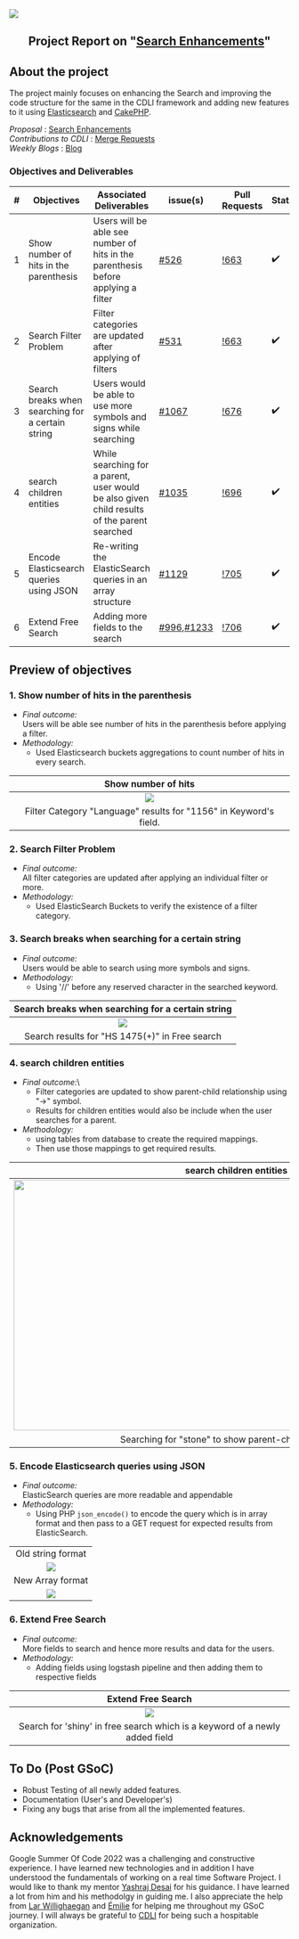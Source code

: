 <img src="assets/GSOC.png" align="center">

<h2 align="center">Project Report on "<a href="https://summerofcode.withgoogle.com/programs/2022/projects/Vvp3XmeB">Search Enhancements</a>" </h2>

## About the project

The project mainly focuses on enhancing the Search and improving the code structure for the same in the CDLI framework and adding new features to it using [Elasticsearch](https://www.elastic.co/elasticsearch/) and [CakePHP](https://cakephp.org/).

<i>Proposal</i> : [Search Enhancements](https://docs.google.com/document/d/1N5AqM5AbE7UVa9rax5_KRReH1v9c8lGzWKyVhd26xMc/edit?usp=sharing)\
<i>Contributions to CDLI</i> : [Merge Requests](https://gitlab.com/cdli/framework/-/merge_requests?scope=all&state=all&author_username=ajinkyamorankar03)\
<i>Weekly Blogs</i> : [Blog](https://cdli-gh.github.io/blog/gsoc22/SearchEnhancements/index)

### Objectives and Deliverables

| \# | Objectives                    | Associated Deliverables         | issue(s) | Pull Requests |    Status |
| --- | ----------------------------- | -------------------------------------------- | -------- | -------- | ---- |
| 1 |  Show number of hits in the parenthesis | Users will be able see number of hits in the parenthesis before applying a filter | [#526](https://gitlab.com/cdli/framework/-/issues/526) | [!663](https://gitlab.com/cdli/framework/-/merge_requests/663) |:heavy_check_mark:|
| 2 | Search Filter Problem | Filter categories are updated after applying of filters |[#531](https://gitlab.com/cdli/framework/-/issues/531) | [!663](https://gitlab.com/cdli/framework/-/merge_requests/663) |:heavy_check_mark: |
| 3 | Search breaks when searching for a certain string | Users would be able to use more symbols and signs while searching|[#1067](https://gitlab.com/cdli/framework/-/issues/1067)| [!676](https://gitlab.com/cdli/framework/-/merge_requests/676) | :heavy_check_mark: |
| 4 | search children entities |While searching for a parent, user would be also given child results of the parent searched|[#1035](https://gitlab.com/cdli/framework/-/issues/1035)| [!696](https://gitlab.com/cdli/framework/-/merge_requests/696) | :heavy_check_mark: |
| 5 | Encode Elasticsearch queries using JSON |Re-writing the ElasticSearch queries in an array structure| [#1129](https://gitlab.com/cdli/framework/-/issues/1129) | [!705](https://gitlab.com/cdli/framework/-/merge_requests/705) |:heavy_check_mark: |
| 6 | Extend Free Search | Adding more fields to the search |[#996](https://gitlab.com/cdli/framework/-/issues/996),[#1233](https://gitlab.com/cdli/framework/-/issues/1233) | [!706](https://gitlab.com/cdli/framework/-/merge_requests/706) | :heavy_check_mark: |

## Preview of objectives

### 1. Show number of hits in the parenthesis
  - *Final outcome:*\
      Users will be able see number of hits in the parenthesis before applying a filter.
  - *Methodology:*
      * Used Elasticsearch buckets aggregations to count number of hits in every search.
<center>

| Show number of hits|
| :---:	|
| <img src="assets/numberofhits_AdobeExpress.gif"> |
| Filter Category "Language" results for "1156" in Keyword's field. |

</center>

### 2. Search Filter Problem 
 - *Final outcome:*\
    All filter categories are updated after applying an individual filter or more.
 - *Methodology:*
     * Used ElasticSearch Buckets to verify the existence of a filter category. 

### 3. Search breaks when searching for a certain string

- *Final outcome:*\
   Users would be able to search using more symbols and signs.
- *Methodology:*
    * Using '//' before any reserved character in the searched keyword. 

<center>

| Search breaks when searching for a certain string |
| :---:	|
| <img src="assets/HS1475_Trim_AdobeExpress.gif" > |
| Search results for "HS 1475(+)" in Free search|

</center>

### 4. search children entities

- *Final outcome:*\
   * Filter categories are updated to show parent-child relationship using "->" symbol. 
   * Results for children entities would also be include when the user searches for a parent.
- *Methodology:*
   * using tables from database to create the required mappings.
   * Then use those mappings to get required results.

<center>

| search children entities |
| :---:	|
| <img src="assets/Stone.gif" width="800" height="450"> |
| Searching for "stone" to show parent-child relationship |

</center>

### 5. Encode Elasticsearch queries using JSON

- *Final outcome:*\
   ElasticSearch queries are more readable and appendable 
- *Methodology:*
   * Using PHP `json_encode()` to encode the  query which is in array format and then pass to a GET request for expected results from ElasticSearch.


<center>

|  |
| :---:	|
| Old string format	|
| <img src="assets/Queryinstring.png"> |
| New Array format	|
| <img src="assets/JSONarray.png"> |

</center>

### 6. Extend Free Search

- *Final outcome:*\
   More fields to search and hence more results and data for the users.
- *Methodology:*
   * Adding fields using logstash pipeline and then adding them to respective fields

<center>

| Extend Free Search |
| :---:	|
| <img src="assets/shiny.gif" > |
| Search for 'shiny' in free search which is a keyword of a newly added field |

</center>


## To Do (Post GSoC)

* Robust Testing of all newly added features.
* Documentation (User's and Developer's)
* Fixing any bugs that arise from all the implemented features.

## Acknowledgements

Google Summer Of Code 2022 was a challenging and constructive experience. I have learned new technologies and in addition I have understood  the fundamentals of working on a real time Software Project. I would like to thank my mentor [Yashraj Desai](https://www.linkedin.com/in/yashraj-desai-55a78a1a5/) for his guidance. I have learned a lot from him and his methodolgy in guiding me. I also appreciate the help from [Lar Willighaegan](https://www.linkedin.com/in/lars-willighagen/) and [Émilie](https://www.linkedin.com/in/epageperron/) for  helping me throughout my GSoC journey. I will always be grateful to [CDLI](https://cdli.ucla.edu/) for being such a hospitable organization.
